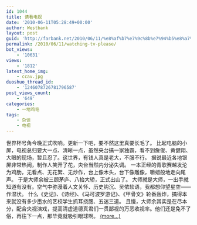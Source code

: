 ```yaml
---
id: 1044
title: 请看电视
date: '2010-06-11T05:28:49+00:00'
author: Westbank
layout: post
guid: 'http://farbank.net/2010/06/11/%e8%af%b7%e7%9c%8b%e7%94%b5%e8%a7%86/'
permalink: /2010/06/11/watching-tv-please/
bot_views:
    - '10631'
views:
    - '1812'
latest_home_img:
    - ccav.jpg
duoshuo_thread_id:
    - '1246078726781796587'
post_views_count:
    - '649'
categories:
    - 一地鸡毛
tags:
    - 杂谈
    - 电视
---
```


世界杯号角今晚正式吹响。更新一下吧，要不然这里真要长毛了。 比起电脑的小屏，电视总归要大一点、清晰一点，虽然央台搞一家独霸，看不到詹俊、黄健翔、大眼的现场，暂且忍了。这世界，有钱人真是老大，不服不行。 据说最近各地银屏非常热闹，制作人笑开了花，央台当然内分泌失调。 一本正经的青歌赛越发沦为鸡肋，无看点、无花絮、无炒作，台上像木头，台下像雕像，嚼蜡般地走向尾声。 于是大师余被三顾茅庐、八抬大轿，正式出山了。 大师就是大师，一出手就知道有没有。空气中弥漫着人文关怀、历史钩沉、吴侬软语，我都想仰望星空——作湿状。 什么《史记》、《诗经》、《马可波罗游记》、《甲骨文》轮番轰炸，搞得本来就没有多少墨水的艺校学生抓耳挠腮、五迷三道。 且慢，大师余其实是在尽本分，配合央视演戏，提高清虚道德真君们一贯鄙视的万恶收视率。他们还是免不了俗，再往下一点，那毕竟就吸引眼球啊。 [<span aria-label="Continue reading 请看电视">(more…)</span>](http://farbank.net/2010/06/11/watching-tv-please/#more-1044)